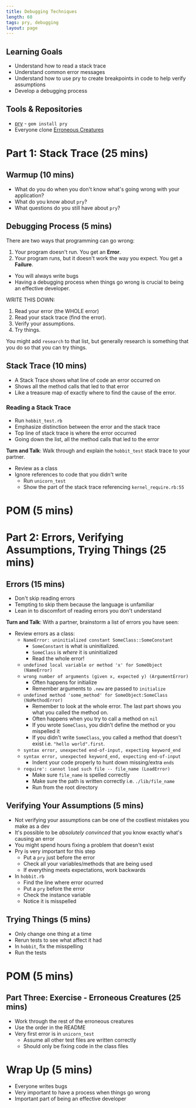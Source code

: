 ```yaml
---
title: Debugging Techniques
length: 60
tags: pry, debugging
layout: page
---
```


## Learning Goals

* Understand how to read a stack trace
* Understand common error messages
* Understand how to use pry to create breakpoints in code to help verify assumptions
* Develop a debugging process

## Tools & Repositories

* [pry](https://github.com/pry/pry) - `gem install pry`
* Everyone clone [Erroneous Creatures](https://github.com/turingschool-examples/erroneous_creatures)

# Part 1: Stack Trace (25 mins)

## Warmup (10 mins)

* What do you do when you don't know what's going wrong with your application?
* What do you know about `pry`?
* What questions do you still have about `pry`?

## Debugging Process (5 mins)

There are two ways that programming can go wrong:

1. Your program doesn't run. You get an **Error**.
1. Your program runs, but it doesn't work the way you expect. You get a **Failure**.

* You will always write bugs
* Having a debugging process when things go wrong is crucial to being an effective developer.

WRITE THIS DOWN:

1. Read your error (the WHOLE error)
1. Read your stack trace (find the error).
1. Verify your assumptions.
1. Try things.

You might add `research` to that list, but generally research is something that you do so that you can try things.

## Stack Trace (10 mins)

* A Stack Trace shows what line of code an error occurred on
* Shows all the method calls that led to that error
* Like a treasure map of exactly where to find the cause of the error.

### Reading a Stack Trace

* Run `hobbit_test.rb`
* Emphasize distinction between the error and the stack trace
* Top line of stack trace is where the error occurred
* Going down the list, all the method calls that led to the error

**Turn and Talk**: Walk through and explain the `hobbit_test` stack trace to your partner.

* Review as a class
* Ignore references to code that you didn't write
  * Run `unicorn_test`
  * Show the part of the stack trace referencing `kernel_require.rb:55`

# POM (5 mins)

# Part 2: Errors, Verifying Assumptions, Trying Things (25 mins)

## Errors (15 mins)

* Don't skip reading errors
* Tempting to skip them because the language is unfamiliar
* Lean in to discomfort of reading errors you don't understand

**Turn and Talk**: With a partner, brainstorm a list of errors you have seen:

* Review errors as a class:
  * `NameError: uninitialized constant SomeClass::SomeConstant`
    * `SomeConstant` is what is uninitialized.
    * `SomeClass` is *where* it is uninitialized
    * Read the whole error!
  * `undefined local variable or method 'x' for SomeObject (NameError)`
  * `wrong number of arguments (given x, expected y) (ArgumentError)`
    * Often happens for initialize
    * Remember arguments to `.new` are passed to `initialize`
  * `undefined method 'some_method' for SomeObject:SomeClass (NoMethodError)`
    * Remember to look at the whole error. The last part shows you what you called the method on.
    * Often happens when you try to call a method on `nil`
    * If you wrote `SomeClass`, you didn't define the method or you mispelled it
    * If you didn't write `SomeClass`, you called a method that doesn't exist i.e. `"hello world".first`.
  * `syntax error, unexpected end-of-input, expecting keyword_end`
  * `syntax error, unexpected keyword_end, expecting end-of-input`
    * Indent your code properly to hunt down missing/extra `ends`
  * `require': cannot load such file -- file_name (LoadError)`
    * Make sure `file_name` is spelled correctly
    * Make sure the path is written correctly i.e. `./lib/file_name`
    * Run from the root directory

## Verifying Your Assumptions (5 mins)

* Not verifying your assumptions can be one of the costliest mistakes you make as a dev
* It's possible to be *absolutely convinced* that you know exactly what's causing an error
* You might spend hours fixing a problem that doesn't exist
* Pry is very important for this step
  * Put a `pry` just before the error
  * Check all your variables/methods that are being used
  * If everything meets expectations, work backwards
* In `hobbit.rb`
  * Find the line where error ocurred
  * Put a `pry` before the error
  * Check the instance variable
  * Notice it is misspelled

## Trying Things (5 mins)

* Only change one thing at a time
* Rerun tests to see what affect it had
* In `hobbit`, fix the misspelling
* Run the tests

# POM (5 mins)

## Part Three: Exercise - Erroneous Creatures (25 mins)

* Work through the rest of the erroneous creatures
* Use the order in the README
* Very first error is in `unicorn_test`
  * Assume all other test files are written correctly
  * Should only be fixing code in the class files

# Wrap Up (5 mins)

* Everyone writes bugs
* Very important to have a process when things go wrong
* Important part of being an effective developer
